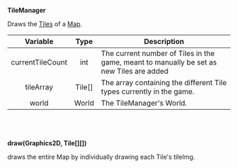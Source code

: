 __TileManager__

Draws the [Tiles](tile.md) of a [Map](map.md).

|     Variable     |  Type  | Description                                                                              |
|:----------------:|:------:|------------------------------------------------------------------------------------------|
| currentTileCount |  int   | The current number of Tiles in the game, meant to manually be set as new Tiles are added |
|    tileArray     | Tile[] | The array containing the different Tile types currently in the game.                     |
|      world       | World  | The TileManager's World.                                                                 |

\
\
\
__draw(Graphics2D, Tile[][])__

draws the entire Map by individually drawing each Tile's tileImg. 